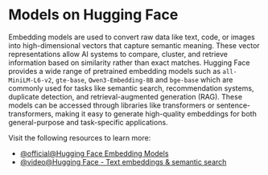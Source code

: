 # Models on Hugging Face

Embedding models are used to convert raw data like text, code, or images into high-dimensional vectors that capture semantic meaning. These vector representations allow AI systems to compare, cluster, and retrieve information based on similarity rather than exact matches. Hugging Face provides a wide range of pretrained embedding models such as `all-MiniLM-L6-v2`, `gte-base`, `Qwen3-Embedding-8B` and `bge-base` which are commonly used for tasks like semantic search, recommendation systems, duplicate detection, and retrieval-augmented generation (RAG). These models can be accessed through libraries like transformers or sentence-transformers, making it easy to generate high-quality embeddings for both general-purpose and task-specific applications.

Visit the following resources to learn more:

- [@official@Hugging Face Embedding Models](https://huggingface.co/models?pipeline_tag=feature-extraction)
- [@video@Hugging Face - Text embeddings & semantic search](https://www.youtube.com/watch?v=OATCgQtNX2o)